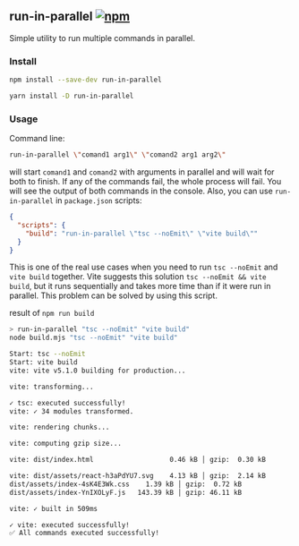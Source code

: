 ## run-in-parallel [![npm][npm-image]][npm-url]

Simple utility to run multiple commands in parallel.

### Install
```bash
npm install --save-dev run-in-parallel
```

```bash
yarn install -D run-in-parallel
```

### Usage

Command line:
```bash
run-in-parallel \"comand1 arg1\" \"comand2 arg1 arg2\"
```
will start `comand1` and `comand2` with arguments in parallel and will wait for both to finish.
If any of the commands fail, the whole process will fail. You will see the output of both commands in the console.
Also, you can use `run-in-parallel` in `package.json` scripts:

```json
{
  "scripts": {
    "build": "run-in-parallel \"tsc --noEmit\" \"vite build\""
  }
}
```

This is one of the real use cases when you need to run `tsc --noEmit` and `vite build` together. 
Vite suggests this solution `tsc --noEmit && vite build`, but it runs sequentially and takes more time than if it were run in parallel.
This problem can be solved by using this script.

result of `npm run build`
```bash
> run-in-parallel "tsc --noEmit" "vite build"
node build.mjs "tsc --noEmit" "vite build"

Start: tsc --noEmit
Start: vite build
vite: vite v5.1.0 building for production...

vite: transforming...

✓ tsc: executed successfully!
vite: ✓ 34 modules transformed.

vite: rendering chunks...

vite: computing gzip size...

vite: dist/index.html                   0.46 kB │ gzip:  0.30 kB

vite: dist/assets/react-h3aPdYU7.svg    4.13 kB │ gzip:  2.14 kB
dist/assets/index-4sK4E3Wk.css    1.39 kB │ gzip:  0.72 kB
dist/assets/index-YnIXOLyF.js   143.39 kB │ gzip: 46.11 kB

vite: ✓ built in 509ms

✓ vite: executed successfully!
✅ All commands executed successfully!
```

[npm-image]: https://img.shields.io/npm/v/run-in-parallel.svg
[npm-url]: https://npmjs.org/package/run-in-parallel
